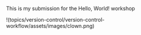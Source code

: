This is my submission for the Hello, World! workshop

!(topics/version-control/version-control-workflow/assets/images/clown.png)